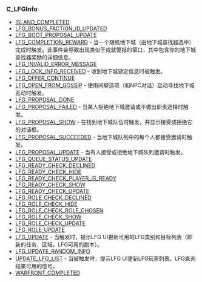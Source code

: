### C\_LFGInfo

* [ISLAND\_COMPLETED](https://wow.gamepedia.com/ISLAND_COMPLETED)
* [LFG\_BONUS\_FACTION\_ID\_UPDATED](https://wow.gamepedia.com/LFG_BONUS_FACTION_ID_UPDATED) 
* [LFG\_BOOT\_PROPOSAL\_UPDATE](https://wow.gamepedia.com/LFG_BOOT_PROPOSAL_UPDATE)
* [LFG\_COMPLETION\_REWARD](https://wow.gamepedia.com/LFG_COMPLETION_REWARD) - 当一个随机地下城（由地下城查找器选中）完成时触发。此事件会导致出现类似于成就警报的窗口，其中包含你的地下城查找器奖励的详细信息。
* [LFG\_INVALID\_ERROR\_MESSAGE](https://wow.gamepedia.com/LFG_INVALID_ERROR_MESSAGE)
* [LFG\_LOCK\_INFO\_RECEIVED](https://wow.gamepedia.com/LFG_LOCK_INFO_RECEIVED) - 收到地下城锁定信息时被触发。
* [LFG\_OFFER\_CONTINUE](https://wow.gamepedia.com/LFG_OFFER_CONTINUE)
* [LFG\_OPEN\_FROM\_GOSSIP](https://wow.gamepedia.com/LFG_OPEN_FROM_GOSSIP) - 使用闲聊选项（和NPC对话）启动寻找地下城互动时触发。
* [LFG\_PROPOSAL\_DONE](https://wow.gamepedia.com/LFG_PROPOSAL_DONE)
* [LFG\_PROPOSAL\_FAILED](https://wow.gamepedia.com/LFG_PROPOSAL_FAILED) - 当某人拒绝地下城邀请或不做出职责选择时触发。
* [LFG\_PROPOSAL\_SHOW](https://wow.gamepedia.com/LFG_PROPOSAL_SHOW) - 在找到地下城队伍时触发，并显示接受或拒绝它的对话框。
* [LFG\_PROPOSAL\_SUCCEEDED](https://wow.gamepedia.com/LFG_PROPOSAL_SUCCEEDED) - 当地下城队列中的每个人都接受邀请时触发。
* [LFG\_PROPOSAL\_UPDATE](https://wow.gamepedia.com/LFG_PROPOSAL_UPDATE) - 当有人接受或拒绝地下城队列邀请时触发。
* [LFG\_QUEUE\_STATUS\_UPDATE](https://wow.gamepedia.com/LFG_QUEUE_STATUS_UPDATE)
* [LFG\_READY\_CHECK\_DECLINED](https://wow.gamepedia.com/LFG_READY_CHECK_DECLINED)
* [LFG\_READY\_CHECK\_HIDE](https://wow.gamepedia.com/LFG_READY_CHECK_HIDE)
* [LFG\_READY\_CHECK\_PLAYER\_IS\_READY](https://wow.gamepedia.com/LFG_READY_CHECK_PLAYER_IS_READY)
* [LFG\_READY\_CHECK\_SHOW](https://wow.gamepedia.com/LFG_READY_CHECK_SHOW)
* [LFG\_READY\_CHECK\_UPDATE](https://wow.gamepedia.com/LFG_READY_CHECK_UPDATE)
* [LFG\_ROLE\_CHECK\_DECLINED](https://wow.gamepedia.com/LFG_ROLE_CHECK_DECLINED)
* [LFG\_ROLE\_CHECK\_HIDE](https://wow.gamepedia.com/LFG_ROLE_CHECK_HIDE)
* [LFG\_ROLE\_CHECK\_ROLE\_CHOSEN](https://wow.gamepedia.com/LFG_ROLE_CHECK_ROLE_CHOSEN)
* [LFG\_ROLE\_CHECK\_SHOW](https://wow.gamepedia.com/LFG_ROLE_CHECK_SHOW)
* [LFG\_ROLE\_CHECK\_UPDATE](https://wow.gamepedia.com/LFG_ROLE_CHECK_UPDATE)
* [LFG\_ROLE\_UPDATE](https://wow.gamepedia.com/LFG_ROLE_UPDATE)
* [LFG\_UPDATE](https://wow.gamepedia.com/LFG_UPDATE) - 当触发时，提示LFG UI更新可用的LFG类别和目标列表（即新的任务，区域，LFG可用的副本）。
* [LFG\_UPDATE\_RANDOM\_INFO](https://wow.gamepedia.com/LFG_UPDATE_RANDOM_INFO)
* [UPDATE\_LFG\_LIST](https://wow.gamepedia.com/UPDATE_LFG_LIST) - 当被触发时，提示LFG UI更新LFG玩家列表。LFG查询结果可用的信号。
* [WARFRONT\_COMPLETED](https://wow.gamepedia.com/WARFRONT_COMPLETED)




